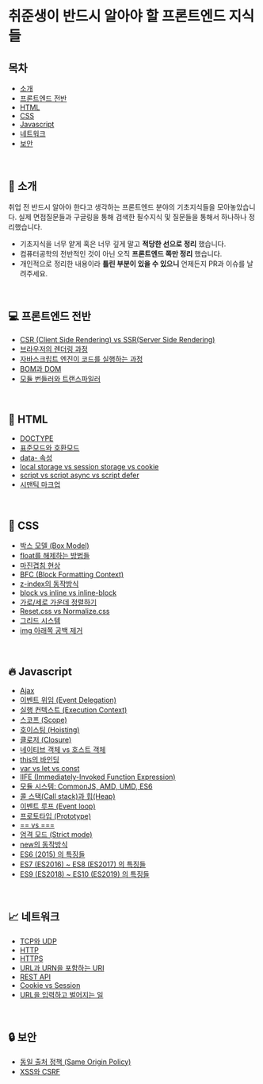 # 취준생이 반드시 알아야 할 프론트엔드 지식들

## 목차

* [소개](#tada-소개)
* [프론트엔드 전반](#computer-프론트엔드-전반)
* [HTML](#page_with_curl-html)
* [CSS](#lipstick-css)
* [Javascript](#fire-javascript)
* [네트워크](#chart_with_upwards_trend-네트워크)
* [보안](#lock-보안)

<br>

## :tada: 소개

취업 전 반드시 알아야 한다고 생각하는 프론트엔드 분야의 기초지식들을 모아놓았습니다. 실제 면접질문들과 구글링을 통해 검색한 필수지식 및 질문들을 통해서 하나하나 정리했습니다.

* 기초지식을 너무 얕게 혹은 너무 깊게 말고 **적당한 선으로 정리** 했습니다.
* 컴퓨터공학의 전반적인 것이 아닌 오직 **프론트엔드 쪽만 정리** 했습니다.
* 개인적으로 정리한 내용이라 **틀린 부분이 있을 수 있으니** 언제든지 PR과 이슈를 날려주세요.

<br>

## :computer: 프론트엔드 전반

* [CSR (Client Side Rendering) vs SSR(Server Side Rendering)](https://github.com/baeharam/Must-Know-About-Frontend/blob/master/Notes/frontend/csr-ssr.md)
* [브라우저의 렌더링 과정](https://github.com/baeharam/Must-Know-About-Frontend/blob/master/Notes/frontend/browser-rendering.md)
* [자바스크립트 엔진이 코드를 실행하는 과정](https://github.com/baeharam/Must-Know-About-Frontend/blob/master/Notes/frontend/engine.md)
* [BOM과 DOM](https://github.com/baeharam/Must-Know-About-Frontend/blob/master/Notes/frontend/bom-dom.md)
* [모듈 번들러와 트랜스파일러](https://github.com/baeharam/Must-Know-About-Frontend/blob/master/Notes/frontend/bundler-transpiler.md)

<br>

## :page_with_curl: HTML

* [DOCTYPE](https://github.com/baeharam/Must-Know-About-Frontend/blob/master/Notes/html/doctype.md)
* [표준모드와 호환모드](https://github.com/baeharam/Must-Know-About-Frontend/blob/master/Notes/html/standard-quirks.md)
* [data- 속성](https://github.com/baeharam/Must-Know-About-Frontend/blob/master/Notes/html/data.md)
* [local storage vs session storage vs cookie](https://github.com/baeharam/Must-Know-About-Frontend/blob/master/Notes/html/web-storage-api.md)
* [script vs script async vs script defer](https://github.com/baeharam/Must-Know-About-Frontend/blob/master/Notes/html/script-tag-type.md)
* [시맨틱 마크업](https://github.com/baeharam/Must-Know-About-Frontend/blob/master/Notes/html/semantic.md)

<br>

## :lipstick: CSS

* [박스 모델 (Box Model)](https://github.com/baeharam/Must-Know-About-Frontend/blob/master/Notes/css/box-model.md)
* [float를 해제하는 방법들](https://github.com/baeharam/Must-Know-About-Frontend/blob/master/Notes/css/float-clear.md)
* [마진겹침 현상](https://github.com/baeharam/Must-Know-About-Frontend/blob/master/Notes/css/margin-collapsing.md)
* [BFC (Block Formatting Context)](https://github.com/baeharam/Must-Know-About-Frontend/blob/master/Notes/css/bfc.md)
* [z-index의 동작방식](https://github.com/baeharam/Must-Know-About-Frontend/blob/master/Notes/css/z-index.md)
* [block vs inline vs inline-block](https://github.com/baeharam/Must-Know-About-Frontend/blob/master/Notes/css/block-inline-inline-block.md)
* [가로/세로 가운데 정렬하기](https://github.com/baeharam/Must-Know-About-Frontend/blob/master/Notes/css/center.md)
* [Reset.css vs Normalize.css](https://github.com/baeharam/Must-Know-About-Frontend/blob/master/Notes/css/reset-normalize.md)
* [그리드 시스템](https://github.com/baeharam/Must-Know-About-Frontend/blob/master/Notes/css/grid.md)
* [img 아래쪽 공백 제거](https://github.com/baeharam/Must-Know-About-Frontend/blob/master/Notes/css/img-space.md)

<br>

## :fire: Javascript

* [Ajax](https://github.com/baeharam/Must-Know-About-Frontend/blob/master/Notes/javascript/ajax.md)
* [이벤트 위임 (Event Delegation)](https://github.com/baeharam/Must-Know-About-Frontend/blob/master/Notes/javascript/event-delegation.md)
* [실행 컨텍스트 (Execution Context)](https://github.com/baeharam/Must-Know-About-Frontend/blob/master/Notes/javascript/execution-context.md)
* [스코프 (Scope)](https://github.com/baeharam/Must-Know-About-Frontend/blob/master/Notes/javascript/scope.md)
* [호이스팅 (Hoisting)](https://github.com/baeharam/Must-Know-About-Frontend/blob/master/Notes/javascript/hoisting.md)
* [클로저 (Closure)](https://github.com/baeharam/Must-Know-About-Frontend/blob/master/Notes/javascript/closure.md)
* [네이티브 객체 vs 호스트 객체](https://github.com/baeharam/Must-Know-About-Frontend/blob/master/Notes/javascript/native-host.md)
* [this의 바인딩](https://github.com/baeharam/Must-Know-About-Frontend/blob/master/Notes/javascript/this.md)
* [var vs let vs const](https://github.com/baeharam/Must-Know-About-Frontend/blob/master/Notes/javascript/var-let-const.md)
* [IIFE (Immediately-Invoked Function Expression)](https://github.com/baeharam/Must-Know-About-Frontend/blob/master/Notes/javascript/iife.md)
* [모듈 시스템: CommonJS, AMD, UMD, ES6](https://github.com/baeharam/Must-Know-About-Frontend/blob/master/Notes/javascript/module.md)
* [콜 스택(Call stack)과 힙(Heap)](https://github.com/baeharam/Must-Know-About-Frontend/blob/master/Notes/javascript/stack-heap.md)
* [이벤트 루프 (Event loop)](https://github.com/baeharam/Must-Know-About-Frontend/blob/master/Notes/javascript/event-loop.md)
* [프로토타입 (Prototype)](https://github.com/baeharam/Must-Know-About-Frontend/blob/master/Notes/javascript/prototype.md)
* [== vs ===](https://github.com/baeharam/Must-Know-About-Frontend/blob/master/Notes/javascript/identity-equal.md)
* [엄격 모드 (Strict mode)](https://github.com/baeharam/Must-Know-About-Frontend/blob/master/Notes/javascript/strict-mode.md)
* [new의 동작방식](https://github.com/baeharam/Must-Know-About-Frontend/blob/master/Notes/javascript/strict-mode.md)
* [ES6 (2015) 의 특징들](https://github.com/baeharam/Must-Know-About-Frontend/blob/master/Notes/javascript/es6.md)
* [ES7 (ES2016) ~ ES8 (ES2017) 의 특징들](https://github.com/baeharam/Must-Know-About-Frontend/blob/master/Notes/javascript/es7-es8.md)
* [ES9 (ES2018) ~ ES10 (ES2019) 의 특징들](https://github.com/baeharam/Must-Know-About-Frontend/blob/master/Notes/javascript/es9-es10.md)

<br>

## :chart_with_upwards_trend: 네트워크

* [TCP와 UDP](https://github.com/baeharam/Must-Know-About-Frontend/blob/master/Notes/network/tcp-udp.md)
* [HTTP](https://github.com/baeharam/Must-Know-About-Frontend/blob/master/Notes/network/http.md)
* [HTTPS](https://github.com/baeharam/Must-Know-About-Frontend/blob/master/Notes/network/https.md)
* [URL과 URN을 포함하는 URI](https://github.com/baeharam/Must-Know-About-Frontend/blob/master/Notes/network/uri.md)
* [REST API](https://github.com/baeharam/Must-Know-About-Frontend/blob/master/Notes/network/rest-api.md)
* [Cookie vs Session](https://github.com/baeharam/Must-Know-About-Frontend/blob/master/Notes/network/cookie-session.md)
* [URL을 입력하고 벌어지는 일](https://github.com/baeharam/Must-Know-About-Frontend/blob/master/Notes/network/type-url-process.md)

<br>

## :lock: 보안

* [동일 출처 정책 (Same Origin Policy)](https://github.com/baeharam/Must-Know-About-Frontend/blob/master/Notes/security/sop.md)
* [XSS와 CSRF](https://github.com/baeharam/Must-Know-About-Frontend/blob/master/Notes/security/xss-csrf.md)
